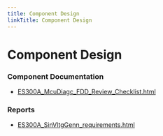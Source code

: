 ```yaml
---
title: Component Design
linkTitle: Component Design
---
```


# Component Design
### Component Documentation

- [ES300A_McuDiagc_FDD_Review_Checklist.html](Doc/ES300A_McuDiagc_FDD_Review_Checklist.html)

### Reports

- [ES300A_SinVltgGenn_requirements.html](Reports/ES300A_SinVltgGenn_requirements.html)

